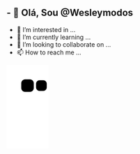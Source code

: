 ## - 👋 Olá, Sou @Wesleymodos
- 👀 I’m interested in ...
- 🌱 I’m currently learning ...
- 💞️ I’m looking to collaborate on ...
- 📫 How to reach me ...



![Snake animation](https://github.com/DevBatista1/DevBatista1/blob/output/github-contribution-grid-snake.svg)
